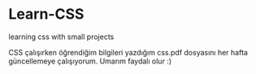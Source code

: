 # Learn-CSS

learning css with small projects

CSS çalışırken öğrendiğim bilgileri yazdığım css.pdf dosyasını her hafta güncellemeye çalışıyorum. Umarım faydalı olur :)
